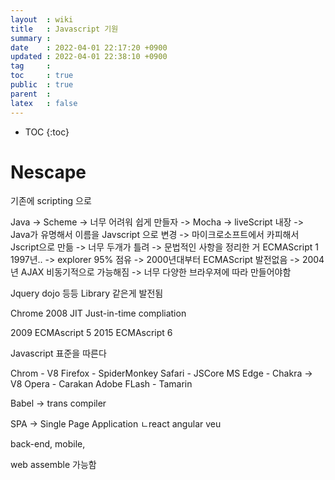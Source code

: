 ```yaml
---
layout  : wiki
title   : Javascript 기원 
summary :  
date    : 2022-04-01 22:17:20 +0900
updated : 2022-04-01 22:38:10 +0900
tag     : 
toc     : true
public  : true
parent  : 
latex   : false
---
```

* TOC
{:toc}

# Nescape


기존에 scripting 으로 


Java -> Scheme -> 너무 어려워
쉽게 만들자 
-> Mocha -> liveScript 내장 -> Java가 유명해서 이름을 Javscript 으로 변경 -> 마이크로소프트에서 카피해서 Jscript으로 만듦 -> 너무 두개가 틀려  -> 문법적인 사항을 정리한 거 ECMAScript 1 1997년.. -> explorer 95% 점유 -> 2000년대부터 ECMAScript 발전없음 -> 2004년 AJAX 비동기적으로 가능해짐 -> 너무 다양한 브라우져에 따라 만들어야함 

Jquery dojo 등등 Library 같은게 발전됨

Chrome 2008 JIT Just-in-time compliation

2009 ECMAscript 5
2015 ECMAscript 6

Javascript 표준을 따른다


Chrom - V8
Firefox - SpiderMonkey
Safari - JSCore
MS Edge - Chakra -> V8
Opera - Carakan
Adobe FLash - Tamarin

Babel -> trans compiler 

SPA -> Single Page Application
ㄴreact angular veu


back-end, mobile,


web assemble 가능함

